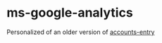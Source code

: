 ms-google-analytics
===================

Personalized of an older version of [accounts-entry](https://github.com/BeDifferential/accounts-entry)

